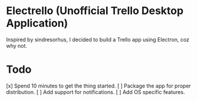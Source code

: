 Electrello (Unofficial Trello Desktop Application)
==

Inspired by sindresorhus, I decided to build a Trello app using Electron, coz why not.

Todo
==

[x] Spend 10 minutes to get the thing started.
[ ] Package the app for proper distribution.
[ ] Add support for notifications.
[ ] Add OS specific features.
